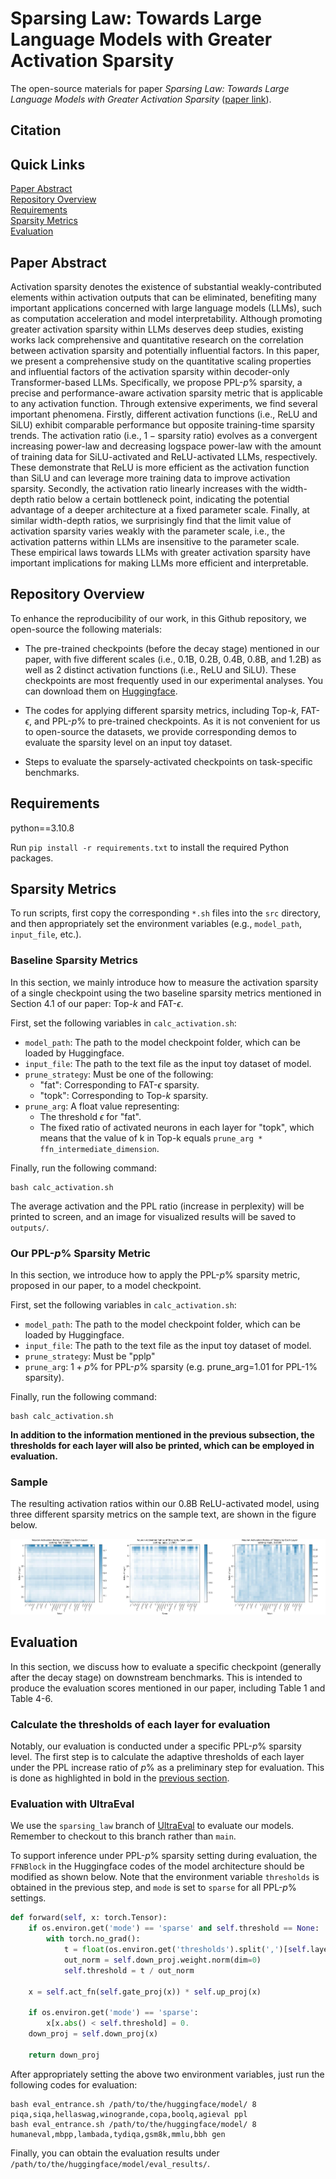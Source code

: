 # Sparsing Law: Towards Large Language Models with Greater Activation Sparsity

The open-source materials for paper *Sparsing Law: Towards Large Language Models with Greater Activation Sparsity* ([paper link](https://arxiv.org/pdf/2411.02335)).

## Citation

## Quick Links

[Paper Abstract](#paper-abstract)  
[Repository Overview](#repository-overview)  
[Requirements](#requirements)  
[Sparsity Metrics](#sparsity-metrics)  
[Evaluation](#evaluation)

## Paper Abstract

Activation sparsity denotes the existence of substantial weakly-contributed elements within activation outputs that can be eliminated, benefiting many important applications concerned with large language models (LLMs), such as computation acceleration and model interpretability. 
Although promoting greater activation sparsity within LLMs deserves deep studies, existing works lack comprehensive and quantitative research on the correlation between activation sparsity and potentially influential factors.
In this paper, we present a comprehensive study on the quantitative scaling properties and influential factors of the activation sparsity within decoder-only Transformer-based LLMs. 
Specifically, we propose PPL-$`p\%`$ sparsity, a precise and performance-aware activation sparsity metric that is applicable to any activation function. 
Through extensive experiments, we find several important phenomena.
Firstly, different activation functions (i.e., ReLU and SiLU) exhibit comparable performance but opposite training-time sparsity trends. The activation ratio (i.e., $`1-\mathrm{sparsity\ ratio}`$) evolves as a convergent increasing power-law and decreasing logspace power-law with the amount of training data for SiLU-activated and ReLU-activated LLMs, respectively. These demonstrate that ReLU is more efficient as the activation function than SiLU and can leverage more training data to improve activation sparsity.
Secondly, the activation ratio linearly increases with the width-depth ratio below a certain bottleneck point, indicating the potential advantage of a deeper architecture at a fixed parameter scale.
Finally, at similar width-depth ratios, we surprisingly find that the limit value of activation sparsity varies weakly with the parameter scale, i.e., the activation patterns within LLMs are insensitive to the parameter scale. These empirical laws towards LLMs with greater activation sparsity have important implications for making LLMs more efficient and interpretable.

## Repository Overview

To enhance the reproducibility of our work, in this Github repository, we open-source the following materials:

- The pre-trained checkpoints (before the decay stage) mentioned in our paper, with five different scales (i.e., 0.1B, 0.2B, 0.4B, 0.8B, and 1.2B) as well as 2 distinct activation functions (i.e., ReLU and SiLU). These checkpoints are most frequently used in our experimental analyses. You can download them on [Huggingface](https://huggingface.co/SparseLLM).

- The codes for applying different sparsity metrics, including Top-$`k`$, FAT-$`\epsilon`$, and PPL-$`p\%`$ to pre-trained checkpoints. As it is not convenient for us to open-source the datasets, we provide corresponding demos to evaluate the sparsity level on an input toy dataset.

- Steps to evaluate the sparsely-activated checkpoints on task-specific benchmarks.

## Requirements

python==3.10.8

Run `pip install -r requirements.txt` to install the required Python packages.

## Sparsity Metrics

To run scripts, first copy the corresponding `*.sh` files into the `src` directory, and then appropriately set the environment variables (e.g., `model_path`, `input_file`, etc.).

### Baseline Sparsity Metrics

In this section, we mainly introduce how to measure the activation sparsity of a single checkpoint using the two baseline sparsity metrics mentioned in Section 4.1 of our paper: Top-$`k`$ and FAT-$`\epsilon`$.

First, set the following variables in `calc_activation.sh`:
- `model_path`: The path to the model checkpoint folder, which can be loaded by Huggingface.
- `input_file`: The path to the text file as the input toy dataset of model.
- `prune_strategy`: Must be one of the following:
    - "fat": Corresponding to FAT-$`\epsilon`$ sparsity.
    - "topk": Corresponding to Top-$`k`$ sparsity.
- `prune_arg`: A float value representing:
    - The threshold $`\epsilon`$ for "fat".
    - The fixed ratio of activated neurons in each layer for "topk", which means that the value of k in Top-k equals `prune_arg * ffn_intermediate_dimension`.

Finally, run the following command:
```
bash calc_activation.sh
```

The average activation and the PPL ratio (increase in perplexity) will be printed to screen, and an image for visualized results will be saved to `outputs/`.

### Our PPL-$`p\%`$ Sparsity Metric

In this section, we introduce how to apply the PPL-$`p\%`$ sparsity metric, proposed in our paper, to a model checkpoint.

First, set the following variables in `calc_activation.sh`:
- `model_path`: The path to the model checkpoint folder, which can be loaded by Huggingface.
- `input_file`: The path to the text file as the input toy dataset of model.
- `prune_strategy`: Must be "pplp"
- `prune_arg`: $`1+p\%`$ for PPL-$`p\%`$ sparsity (e.g. prune_arg=1.01 for PPL-$`1\%`$ sparsity).

Finally, run the following command:
```
bash calc_activation.sh
```

**In addition to the information mentioned in the previous subsection, the thresholds for each layer will also be printed, which can be employed in evaluation.**

### Sample

The resulting activation ratios within our 0.8B ReLU-activated model, using three different sparsity metrics on the sample text, are shown in the figure below.

![](figs/sample.jpg)

## Evaluation

In this section, we discuss how to evaluate a specific checkpoint (generally after the decay stage) on downstream benchmarks. This is intended to produce the evaluation scores mentioned in our paper, including Table 1 and Table 4-6.

### Calculate the thresholds of each layer for evaluation

Notably, our evaluation is conducted under a specific PPL-$`p\%`$ sparsity level. The first step is to calculate the adaptive thresholds of each layer under the PPL increase ratio of $`p\%`$ as a preliminary step for evaluation. This is done as highlighted in bold in the [previous section](#our-ppl-p-sparsity-metric).

### Evaluation with UltraEval

We use the `sparsing_law` branch of [UltraEval](https://github.com/OpenBMB/UltraEval/tree/sparsing_law) to evaluate our models. Remember to checkout to this branch rather than `main`.

To support inference under PPL-$`p\%`$ sparsity setting during evaluation, the `FFNBlock` in the Huggingface codes of the model architecture should be modified as shown below. Note that the environment variable `thresholds` is obtained in the previous step, and `mode` is set to `sparse` for all PPL-$`p\%`$ settings.

```python
def forward(self, x: torch.Tensor): 
    if os.environ.get('mode') == 'sparse' and self.threshold == None:
        with torch.no_grad():
            t = float(os.environ.get('thresholds').split(',')[self.layer_idx])
            out_norm = self.down_proj.weight.norm(dim=0)
            self.threshold = t / out_norm

    x = self.act_fn(self.gate_proj(x)) * self.up_proj(x)

    if os.environ.get('mode') == 'sparse':
        x[x.abs() < self.threshold] = 0.
    down_proj = self.down_proj(x)
    
    return down_proj
```

After appropriately setting the above two environment variables, just run the following codes for evaluation:
```
bash eval_entrance.sh /path/to/the/huggingface/model/ 8 piqa,siqa,hellaswag,winogrande,copa,boolq,agieval ppl
bash eval_entrance.sh /path/to/the/huggingface/model/ 8 humaneval,mbpp,lambada,tydiqa,gsm8k,mmlu,bbh gen
```

Finally, you can obtain the evaluation results under `/path/to/the/huggingface/model/eval_results/`.
